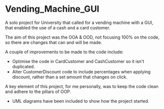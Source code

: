 # Vending_Machine_GUI

A solo project for University that called for a vending machine with a GUI, that enabled the use of a cash and a card customer.

The aim of this project was the OOA & OOD, not focusing 100% on the code, so there are changes that can and will be made.

A couple of improvements to be made to the code include:

* Optimise the code in CardCustomer and CashCustomer so it isn't duplicated.
* Alter CustomerDiscount code to include percentages when applying discount, rather than a set amount that changes on click.

A key element of this project, for me personally, was to keep the code clean and adhere to the pillars of OOP.

- UML diagrams have been included to show how the project started.
